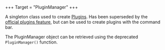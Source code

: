 +++
Target = "PluginManager"
+++

A singleton class used to create [Plugins](https://developer.roblox.com/api-reference/class/Plugin). Has been superseded by the [official plugins feature](https://developer.roblox.com/articles/Intro-to-Plugins), but can be used to create plugins with the command bar.The PluginManager object can be retrieved using the deprecated `PluginManager()` function.